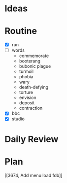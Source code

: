 # Ideas
# Routine
- [x] run
- [ ] words
	- commemorate
	- booterang
	- bubonic plague
	- turmoil
	- phobia
	- wary
	- death-defying
	- torture
	- envision
	- deposit
	- contraction
- [x] bbc
- [x] studio
# Daily Review

# Plan
[[3674, Add menu load fdb]]